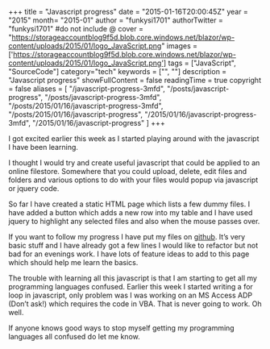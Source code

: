 +++
title = "Javascript progress"
date = "2015-01-16T20:00:45Z"
year = "2015"
month= "2015-01"
author = "funkysi1701"
authorTwitter = "funkysi1701" #do not include @
cover = "https://storageaccountblog9f5d.blob.core.windows.net/blazor/wp-content/uploads/2015/01/logo_JavaScript.png"
images =['https://storageaccountblog9f5d.blob.core.windows.net/blazor/wp-content/uploads/2015/01/logo_JavaScript.png']
tags = ["JavaScript",  "SourceCode"]
category="tech"
keywords = ["", ""]
description =  "Javascript progress"
showFullContent = false
readingTime = true
copyright = false
aliases = [
    "/javascript-progress-3mfd",
    "/posts/javascript-progress",
    "/posts/javascript-progress-3mfd",
    "/posts/2015/01/16/javascript-progress-3mfd",
    "/posts/2015/01/16/javascript-progress",
    "/2015/01/16/javascript-progress-3mfd",
    "/2015/01/16/javascript-progress"
]
+++

I got excited earlier this week as I started playing around with the javascript I have been learning.

I thought I would try and create useful javascript that could be applied to an online filestore. Somewhere that you could upload, delete, edit files and folders and various options to do with your files would popup via javascript or jquery code.

So far I have created a static HTML page which lists a few dummy files. I have added a button which adds a new row into my table and I have used jquery to highlight any selected files and also when the mouse passes over.

If you want to follow my progress I have put my files on [github](https://github.com/funkysi1701/CodeSamples/tree/master/clouds-js). It’s very basic stuff and I have already got a few lines I would like to refactor but not bad for an evenings work. I have lots of feature ideas to add to this page which should help me learn the basics.

The trouble with learning all this javascript is that I am starting to get all my programming languages confused. Earlier this week I started writing a for loop in javascript, only problem was I was working on an MS Access ADP (Don’t ask!) which requires the code in VBA. That is never going to work. Oh well.

If anyone knows good ways to stop myself getting my programming languages all confused do let me know.